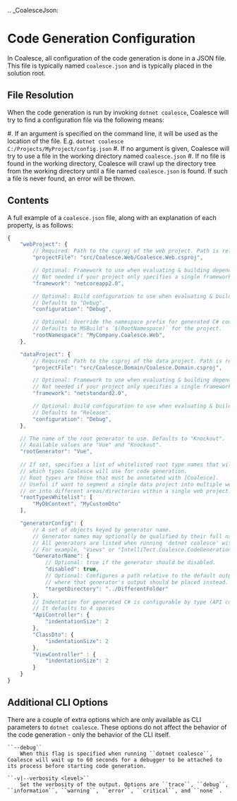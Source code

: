 

.. _CoalesceJson:

Code Generation Configuration
=============================


In Coalesce, all configuration of the code generation is done in a JSON file. This file is typically named ``coalesce.json`` and is typically placed in the solution root.



File Resolution
---------------

When the code generation is run by invoking ``dotnet coalesce``, Coalesce will try to find a configuration file via the following means:

#. If an argument is specified on the command line, it will be used as the location of the file. E.g. ``dotnet coalesce C:/Projects/MyProject/config.json``
#. If no argument is given, Coalesce will try to use a file in the working directory named ``coalesce.json``
#. If no file is found in the working directory, Coalesce will crawl up the directory tree from the working directory until a file named ``coalesce.json`` is found. If such a file is never found, an error will be thrown.


Contents
--------

A full example of a ``coalesce.json`` file, along with an explanation of each property, is as follows:


``` js
{
    "webProject": {
        // Required: Path to the csproj of the web project. Path is relative to location of this coalesce.json file.
        "projectFile": "src/Coalesce.Web/Coalesce.Web.csproj",

        // Optional: Framework to use when evaluating & building dependencies.
        // Not needed if your project only specifies a single framework - only required for multi-targeting projects.
        "framework": "netcoreapp2.0",

        // Optional: Build configuration to use when evaluating & building dependencies.
        // Defaults to "Debug".
        "configuration": "Debug",

        // Optional: Override the namespace prefix for generated C# code.
        // Defaults to MSBuild's `$(RootNamespace)` for the project.
        "rootNamespace": "MyCompany.Coalesce.Web",
    },

    "dataProject": {
        // Required: Path to the csproj of the data project. Path is relative to location of this coalesce.json file.
        "projectFile": "src/Coalesce.Domain/Coalesce.Domain.csproj",

        // Optional: Framework to use when evaluating & building dependencies.
        // Not needed if your project only specifies a single framework - only required for multi-targeting projects.
        "framework": "netstandard2.0",

        // Optional: Build configuration to use when evaluating & building dependencies.
        // Defaults to "Release".
        "configuration": "Debug",
    },

    // The name of the root generator to use. Defaults to "Knockout".
    // Available values are "Vue" and "Knockout".
    "rootGenerator": "Vue",
            
    // If set, specifies a list of whitelisted root type names that will restrict
    // which types Coalesce will use for code generation. 
    // Root types are those that must be annotated with [Coalesce].
    // Useful if want to segment a single data project into multiple web projects, 
    // or into different areas/directories within a single web project.
    "rootTypesWhitelist": [
        "MyDbContext", "MyCustomDto"
    ],

    "generatorConfig": {
        // A set of objects keyed by generator name.
        // Generator names may optionally be qualified by their full namespace.
        // All generators are listed when running 'dotnet coalesce' with '--verbosity debug'.
        // For example, "Views" or "IntelliTect.Coalesce.CodeGeneration.Knockout.Generators.Views".
        "GeneratorName": {
            // Optional: true if the generator should be disabled.
            "disabled": true,
            // Optional: Configures a path relative to the default output path for the generator
            // where that generator's output should be placed instead.
            "targetDirectory": "../DifferentFolder"
        },
        // Indentation for generated C# is configurable by type (API controllers, DTO classes and regular View controllers)
        // It defaults to 4 spaces
        "ApiController": {
            "indentationSize": 2 
        },
        "ClassDto": {
            "indentationSize": 2 
        },
        "ViewController" : {
            "indentationSize": 2
        }
    }
}
```

Additional CLI Options
----------------------

There are a couple of extra options which are only available as CLI parameters to ``dotnet coalesce``. These options do not affect the behavior of the code generation - only the behavior of the CLI itself.

    ``--debug``
        When this flag is specified when running ``dotnet coalesce``, Coalesce will wait up to 60 seconds for a debugger to be attached to its process before starting code generation.

    ``-v|--verbosity <level>``
        Set the verbosity of the output. Options are ``trace``, ``debug``, ``information``, ``warning``, ``error``, ``critical``, and ``none``.
